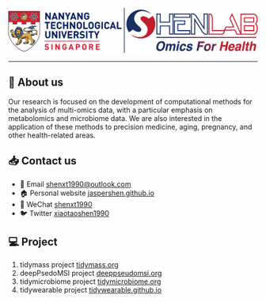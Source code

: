 ![](https://github.com/jaspershen-lab/.github/blob/main/shen_lab_logo11.png)

---

## 👤 About us

Our research is focused on the development of computational methods for the analysis of multi-omics data, with a particular emphasis on metabolomics and microbiome data. We are also interested in the application of these methods to precision medicine, aging, pregnancy, and other health-related areas.

## 📥 Contact us

- 📩 Email [shenxt1990@outlook.com](shenxt1990@outlook.com)
- 🏠 Personal website [jaspershen.github.io](https://jaspershen.github.io/)
- 💬 WeChat [shenxt1990](https://jaspershen.github.io/image/wechat_QR.jpg)
- 🐦 Twitter [xiaotaoshen1990](https://twitter.com/xiaotaoshen1990)

## 💻 Project

1. tidymass project [tidymass.org](https://www.tidymass.org/)
2. deepPsedoMSI project [deeppseudomsi.org](https://www.deeppseudomsi.org/)
3. tidymicrobiome project [tidymicrobiome.org](http://www.tidymicrobiome.org/)
4. tidywearable project [tidywearable.github.io](https://tidywearable.github.io/)

